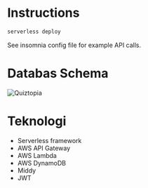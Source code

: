 # Instructions
```bash 
serverless deploy
```

See insomnia config file for example API calls.

# Databas Schema
![Quiztopia](https://github.com/meganide/quiztopia/assets/77303348/8a5e64ae-e538-4d15-bc2d-61d3eb691383)

# Teknologi
- Serverless framework
- AWS API Gateway
- AWS Lambda
- AWS DynamoDB
- Middy
- JWT
